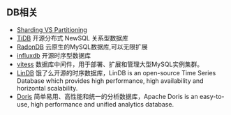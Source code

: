 ## DB相关
- [Sharding VS Partitioning](ShardingPartitioning.md)
- [TiDB](TiDB/README.md) 开源分布式 NewSQL 关系型数据库
- [RadonDB](RadonDB/README.md) 云原生的MySQL数据库,可以无限扩展
- [influxdb](influxdb/README.md) 开源时序型数据库
- [vitess](vitess/README.md) 数据库中间件，用于部署、扩展和管理大型MySQL实例集群。
- [LinDB](LinDB/README.md)  饿了么开源的时序数据库，LinDB is an open-source Time Series Database which provides high performance, high availability and horizontal scalability.
- [Doris](Doris/README.md) 简单易用、高性能和统一的分析数据库，Apache Doris is an easy-to-use, high performance and unified analytics database.